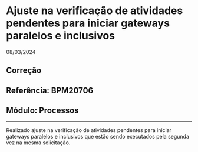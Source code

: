 # Ajuste na verificação de atividades pendentes para iniciar gateways paralelos e inclusivos
08/03/2024
## Correção
## Referência: BPM20706
## Módulo: Processos
***

Realizado ajuste na verificação de atividades pendentes para iniciar gateways paralelos e inclusivos que estão sendo executados pela segunda vez na mesma solicitação.
